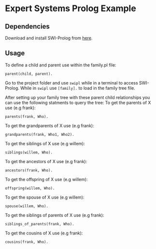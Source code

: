 
# Expert Systems Prolog Example
## Dependencies
Download and install SWI-Prolog from [here](https://www.swi-prolog.org/download/stable).  

## Usage  
To define a child and parent use within the family.pl file:
```
parent(child, parent).
```
Go to the project folder and use `swipl` while in a terminal to access SWI-Prolog.
While in `swipl` use `[family].` to load in the family tree file.


After setting up your family tree with these parent child relationships you can use the following statments to query the tree:
To get the parents of X use (e.g frank):
```
parents(frank, Who).
```
To get the grandparents of X use (e.g frank):
```
grandparents(frank, Who1, Who2).
```
To get the siblings of X use (e.g willem):
```
siblings(willem, Who).
```
To get the ancestors of X use (e.g frank):
```
ancestors(frank, Who).
```
To get the offspring of X use (e.g willem):
```
offspring(willem, Who).
```
To get the spouse of X use (e.g willem):
```
spouse(willem, Who).
```
To get the siblings of parents of X use (e.g frank):
```
siblings_of_parents(frank, Who).
```
To get the cousins of X use (e.g frank):
```
cousins(frank, Who).
```
